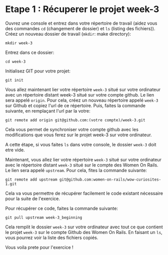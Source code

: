 # Etape 1 : Récuperer le projet week-3

Ouvrez une console et entrez dans votre répertoire de travail (aidez vous des commandes ````cd```` (changement de dossier) et ````ls```` (listing des fichiers)).
Créez un nouveau dossier de travail (````mkdir````: make directory):
``` Console
mkdir week-3
````

Entrez dans ce dossier:
``` Console
cd week-3
````

Initialisez GIT pour votre projet:
``` Console
git init
````
Vous allez maintenant lier votre répertoire ````week-3```` situé sur votre ordinateur avec un répertoire distant week-3 situé sur votre compte github. Le lien sera appelé ````origin````.
Pour cela, créez un nouveau répertoire appelé ````week-3```` sur Github et copiez l'url de ce répertoire.
Puis, faites la commande suivante, en remplaçant l'url par la votre:
``` Console
git remote add origin git@github.com:(votre compte)/week-3.git
````
Cela vous permet de synchroniser votre compte github avec les modifications que vous ferez sur le projet week-3 sur votre ordinateur.

A cette étape, si vous faites ````ls```` dans votre console, le dossier ````week-3```` doit etre vide.

Maintenant, vous allez lier votre répertoire ````week-3```` situé sur votre ordinateur avec le répertoire distant ````week-3```` situé sur le compte des Women On Rails. Le lien sera appelé ````upstream````. 
Pour cela, fites la commande suivante:
``` Console
git remote add upstream git@github.com:women-on-rails/wow-curiosites-1.git
````
Cela va vous permettre de récupérer facilement le code existant nécessaire pour la suite de l'exercice. 

Pour récupérer ce code, faites la commande suivante:
``` Console
git pull upstream week-3_beginning
````

Cela remplit le dossier ````week-3```` sur votre ordinateur avec tout ce que contient le projet ````week-3```` sur le compte Github des Women On Rails. 
En faisant un ````ls````, vous pourrez voir la liste des fichiers copiés. 

Vous voila prete pour l'exercice !
